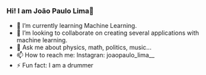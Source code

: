 ### Hi! I am João Paulo Lima👋
- 🌱 I’m currently learning Machine Learning.
- 👯 I’m looking to collaborate on creating several applications with machine learning.
- 💬 Ask me about physics, math, politics, music...
- 📫 How to reach me: Instagran: joaopaulo_lima__
- ⚡ Fun fact: I am a drummer
